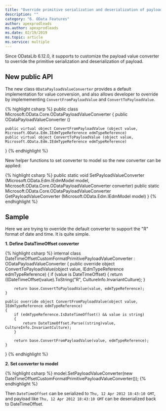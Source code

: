 ```yaml
---
title: "Override primitive serialization and deserialization of payload"
description: ""
category: "6. OData Features"
author: apexprodleads
ms.author: apexprodleads
ms.date: 02/19/2019
ms.topic: article
ms.service: multiple
---
```


Since ODataLib 6.12.0, it supports to customize the payload value converter to override the primitive serialization and deserialization of payload.

## New public API

The new class `ODataPayloadValueConverter` provides a default implementation for value conversion, and also allows developer to override by implemementing `ConvertFromPayloadValue` and `ConvertToPayloadValue`.

{% highlight csharp %}
public class Microsoft.OData.Core.ODataPayloadValueConverter {
	public ODataPayloadValueConverter ()

	public virtual object ConvertFromPayloadValue (object value, Microsoft.OData.Edm.IEdmTypeReference edmTypeReference)
	public virtual object ConvertToPayloadValue (object value, Microsoft.OData.Edm.IEdmTypeReference edmTypeReference)
}
{% endhighlight %}

New helper functions to set converter to model so the new converter can be applied:

{% highlight csharp %}
  public static void SetPayloadValueConverter (Microsoft.OData.Edm.IEdmModel model, Microsoft.OData.Core.ODataPayloadValueConverter converter)
  public static Microsoft.OData.Core.ODataPayloadValueConverter GetPayloadValueConverter (Microsoft.OData.Edm.IEdmModel model)
}
{% endhighlight %}

## Sample

Here we are trying to override the default converter to support the "R" format of date and time. It is quite simple. 

<strong>1. Define DataTimeOffset converter</strong>

{% highlight csharp %}
internal class DateTimeOffsetCustomFormatPrimitivePayloadValueConverter : ODataPayloadValueConverter
{
    public override object ConvertToPayloadValue(object value, IEdmTypeReference edmTypeReference)
    {
        if (value is DateTimeOffset)
        {
            return ((DateTimeOffset)value).ToString("R", CultureInfo.InvariantCulture);
        }

        return base.ConvertToPayloadValue(value, edmTypeReference);
    }

    public override object ConvertFromPayloadValue(object value, IEdmTypeReference edmTypeReference)
    {
        if (edmTypeReference.IsDateTimeOffset() && value is string)
        {
            return DateTimeOffset.Parse((string)value, CultureInfo.InvariantCulture);
        }

        return base.ConvertFromPayloadValue(value, edmTypeReference);
    }
}
{% endhighlight %}

<strong>2. Set converter to model</strong>

{% highlight csharp %}
model.SetPayloadValueConverter(new DateTimeOffsetCustomFormatPrimitivePayloadValueConverter());
{% endhighlight %}

Then `DateTimeOffset` can be serialized to `Thu, 12 Apr 2012 18:43:10 GMT`, and payload like `Thu, 12 Apr 2012 18:43:10 GMT` can be deserialized back to DateTimeOffset.
